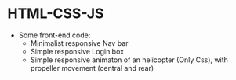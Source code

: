 # HTML-CSS-JS

- Some front-end code:
  - Minimalist responsive Nav bar
  - Simple responsive Login box
  - Simple responsive animaton of an helicopter (Only Css), with propeller movement (central and rear)
